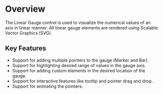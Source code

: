 # Overview

<!-- markdownlint-disable MD013 -->

The Linear Gauge control is used to visualize the numerical values of an axis in linear manner. All linear gauge elements are rendered using Scalable Vector Graphics (SVG).

## Key Features

* Support for adding multiple pointers to the gauge (Marker and Bar).
* Support for highlighting desired range of values in the gauge axis.
* Support for adding custom elements in the desired location of the gauge.
* Support for interactive features like tooltip and pointer drag and drop.
* Support for animating the pointers.
